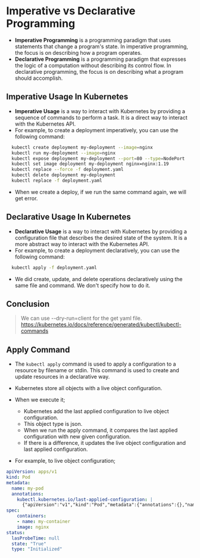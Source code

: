 # Imperative vs Declarative Programming
- **Imperative Programming** is a programming paradigm that uses statements that change a program's state. In imperative programming, the focus is on describing how a program operates.
- **Declarative Programming** is a programming paradigm that expresses the logic of a computation without describing its control flow. In declarative programming, the focus is on describing what a program should accomplish.

## Imperative Usage In Kubernetes
- **Imperative Usage** is a way to interact with Kubernetes by providing a sequence of commands to perform a task. It is a direct way to interact with the Kubernetes API.
- For example, to create a deployment imperatively, you can use the following command:
```bash
  kubectl create deployment my-deployment --image=nginx
  kubectl run my-deployment --image=nginx
  kubectl expose deployment my-deployment --port=80 --type=NodePort
  kubectl set image deployment my-deployment nginx=nginx:1.19
  kubectl replace --force -f deployment.yaml
  kubectl delete deployment my-deployment
  kubectl replace -f deployment.yaml  
```

- When we create a deploy, if we run the same command again, we will get error.



## Declarative Usage In Kubernetes
- **Declarative Usage** is a way to interact with Kubernetes by providing a configuration file that describes the desired state of the system. It is a more abstract way to interact with the Kubernetes API.
- For example, to create a deployment declaratively, you can use the following command:
```bash
  kubectl apply -f deployment.yaml
```
- We did create, update, and delete operations declaratively using the same file and command. We don't specify how to do it.

## Conclusion
> We can use --dry-run=client for the get yaml file.
> https://kubernetes.io/docs/reference/generated/kubectl/kubectl-commands


## Apply Command
- The `kubectl apply` command is used to apply a configuration to a resource by filename or stdin. This command is used to create and update resources in a declarative way.
- Kubernetes store all objects with a live object configuration.
- When we execute it;
  - Kubernetes add the last applied configuration to live object configuration.
  - This object type is json.
  - When we run the apply command, it compares the last applied configuration with new given configuration.
  - If there is a difference, it updates the live object configuration and last applied configuration.

- For example, to live object configuration;

``` yaml
apiVersion: apps/v1
kind: Pod
metadata:
  name: my-pod
  annotations:
    kubectl.kubernetes.io/last-applied-configuration: |
      {"apiVersion":"v1","kind":"Pod","metadata":{"annotations":{},"name":"my-pod","namespace":"default"},"spec":{"containers":[{"image":"nginx","name":"my-container"}]}}
spec:
    containers:
    - name: my-container
    image: nginx
status:
  lasProbeTime: null
  state: "True"
  type: "Initialized"
```
